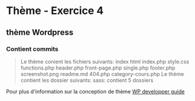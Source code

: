 # Thème - Exercice 4
## thème Wordpress
### Contient  commits

> Le thème conient les fichiers suivants:
index html
index.php
style.css
functions.php
header.php
front-page.php
single.php
footer.php
screenshot.png
readme.md
404.php
category-cours.php
> Le thème contient les dossier suivants:
sass: contient 5 dossiers


Pour plus d'information sur la conception de thème
[WP developper guide](https://developper.wordpress.org/theme)